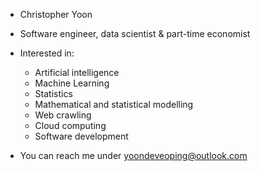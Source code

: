 - Christopher Yoon
- Software engineer, data scientist & part-time economist
- Interested in:
  - Artificial intelligence
  - Machine Learning
  - Statistics
  - Mathematical and statistical modelling
  - Web crawling
  - Cloud computing
  - Software development

- You can reach me under yoondeveoping@outlook.com
